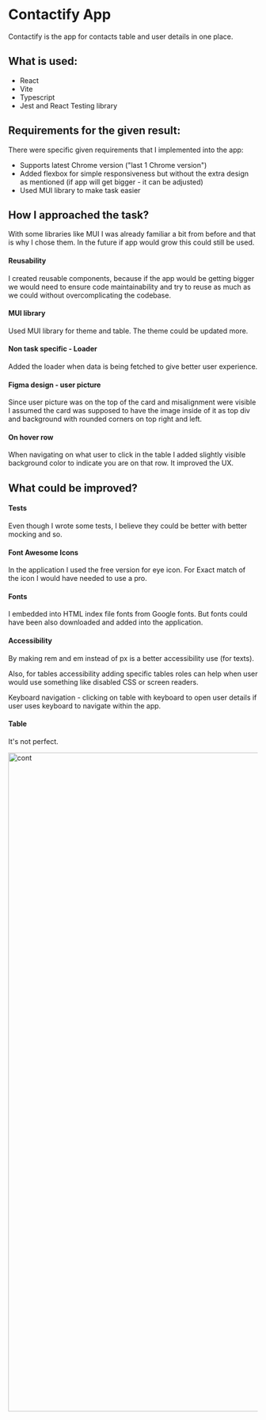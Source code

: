 # Contactify App

Contactify is the app for contacts table and user details in one place.

## What is used:

- React
- Vite
- Typescript
- Jest and React Testing library

## Requirements for the given result:

There were specific given requirements that I implemented into the app:

- Supports latest Chrome version ("last 1 Chrome version")
- Added flexbox for simple responsiveness but without the extra design as mentioned (if app will get bigger - it can be adjusted)
- Used MUI library to make task easier


## How I approached the task?

With some libraries like MUI I was already familiar a bit from before and that is why I chose them. In the future if app
would grow this could still be used.

#### Reusability

I created reusable components, because if the app would be
getting bigger we would need to ensure code maintainability and
try to reuse as much as we could without overcomplicating the
codebase.

#### MUI library

Used MUI library for theme and table. The theme could be updated more.

#### Non task specific - Loader

Added the loader when data is being fetched to give better user experience.

#### Figma design - user picture

Since user picture was on the top of the card and misalignment were visible I assumed the card was supposed to have the image
inside of it as top div and background with rounded corners on top right and left.

#### On hover row

When navigating on what user to click in the table I added slightly visible
background color to indicate you are on that row. It improved the UX.

## What could be improved?

#### Tests
Even though I wrote some tests, I believe they could be better with better mocking and so.

#### Font Awesome Icons

In the application I used the free version for
eye icon. For Exact match of the icon I would have needed to use a pro.

#### Fonts

I embedded into HTML index file fonts from Google fonts.
But fonts could have been also downloaded and added into the application.

#### Accessibility

By making rem and em instead of px is a better accessibility use (for texts).

Also, for tables accessibility adding specific tables roles can help when user would use
something like disabled CSS or screen readers.

Keyboard navigation - clicking on table with keyboard to open user details if user uses
keyboard to navigate within the app.

#### Table
It's not perfect.

<img width="1332" alt="cont" src="https://github.com/user-attachments/assets/0ddc1b2a-f5d1-436e-ba1a-9389d25b4e3c" />


